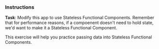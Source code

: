 ### Instructions

**Task**: Modify this app to use Stateless Functional Components. Remember that for
performance reasons, if a compoenent doesn't need to hold state, we'd want to
make it a Stateless Functional Component.

This exercise will help you practice passing data into Stateless Functional Components.